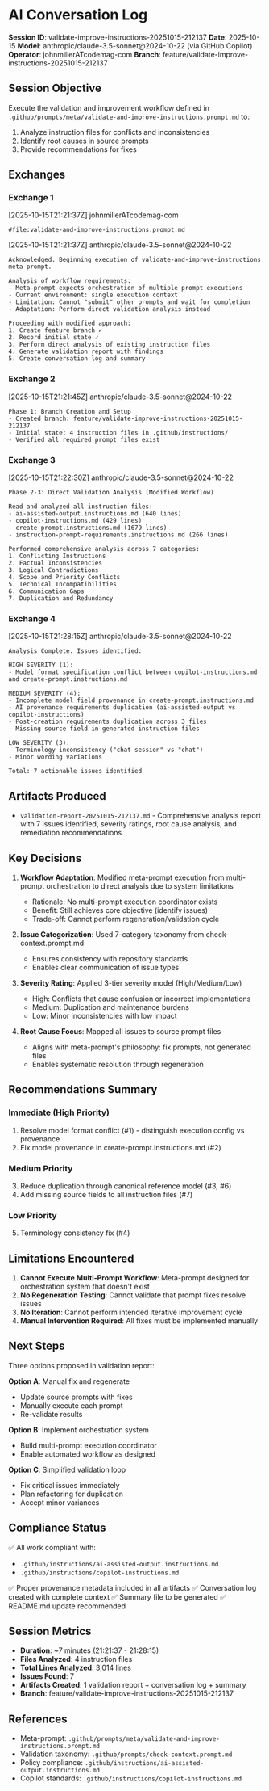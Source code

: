 # AI Conversation Log

**Session ID**: validate-improve-instructions-20251015-212137
**Date**: 2025-10-15
**Model**: anthropic/claude-3.5-sonnet@2024-10-22 (via GitHub Copilot)
**Operator**: johnmillerATcodemag-com
**Branch**: feature/validate-improve-instructions-20251015-212137

## Session Objective

Execute the validation and improvement workflow defined in `.github/prompts/meta/validate-and-improve-instructions.prompt.md` to:
1. Analyze instruction files for conflicts and inconsistencies
2. Identify root causes in source prompts
3. Provide recommendations for fixes

## Exchanges

### Exchange 1

[2025-10-15T21:21:37Z] johnmillerATcodemag-com

```text
#file:validate-and-improve-instructions.prompt.md
```

[2025-10-15T21:21:37Z] anthropic/claude-3.5-sonnet@2024-10-22

```text
Acknowledged. Beginning execution of validate-and-improve-instructions meta-prompt.

Analysis of workflow requirements:
- Meta-prompt expects orchestration of multiple prompt executions
- Current environment: single execution context
- Limitation: Cannot "submit" other prompts and wait for completion
- Adaptation: Perform direct validation analysis instead

Proceeding with modified approach:
1. Create feature branch ✓
2. Record initial state ✓  
3. Perform direct analysis of existing instruction files
4. Generate validation report with findings
5. Create conversation log and summary
```

### Exchange 2

[2025-10-15T21:21:45Z] anthropic/claude-3.5-sonnet@2024-10-22

```text
Phase 1: Branch Creation and Setup
- Created branch: feature/validate-improve-instructions-20251015-212137
- Initial state: 4 instruction files in .github/instructions/
- Verified all required prompt files exist
```

### Exchange 3

[2025-10-15T21:22:30Z] anthropic/claude-3.5-sonnet@2024-10-22

```text
Phase 2-3: Direct Validation Analysis (Modified Workflow)

Read and analyzed all instruction files:
- ai-assisted-output.instructions.md (640 lines)
- copilot-instructions.md (429 lines)
- create-prompt.instructions.md (1679 lines)
- instruction-prompt-requirements.instructions.md (266 lines)

Performed comprehensive analysis across 7 categories:
1. Conflicting Instructions
2. Factual Inconsistencies
3. Logical Contradictions
4. Scope and Priority Conflicts
5. Technical Incompatibilities
6. Communication Gaps
7. Duplication and Redundancy
```

### Exchange 4

[2025-10-15T21:28:15Z] anthropic/claude-3.5-sonnet@2024-10-22

```text
Analysis Complete. Issues identified:

HIGH SEVERITY (1):
- Model format specification conflict between copilot-instructions.md and create-prompt.instructions.md

MEDIUM SEVERITY (4):
- Incomplete model field provenance in create-prompt.instructions.md
- AI provenance requirements duplication (ai-assisted-output vs copilot-instructions)
- Post-creation requirements duplication across 3 files
- Missing source field in generated instruction files

LOW SEVERITY (3):
- Terminology inconsistency ("chat session" vs "chat")
- Minor wording variations

Total: 7 actionable issues identified
```

## Artifacts Produced

- `validation-report-20251015-212137.md` - Comprehensive analysis report with 7 issues identified, severity ratings, root cause analysis, and remediation recommendations

## Key Decisions

1. **Workflow Adaptation**: Modified meta-prompt execution from multi-prompt orchestration to direct analysis due to system limitations
   - Rationale: No multi-prompt execution coordinator exists
   - Benefit: Still achieves core objective (identify issues)
   - Trade-off: Cannot perform regeneration/validation cycle

2. **Issue Categorization**: Used 7-category taxonomy from check-context.prompt.md
   - Ensures consistency with repository standards
   - Enables clear communication of issue types

3. **Severity Rating**: Applied 3-tier severity model (High/Medium/Low)
   - High: Conflicts that cause confusion or incorrect implementations
   - Medium: Duplication and maintenance burdens  
   - Low: Minor inconsistencies with low impact

4. **Root Cause Focus**: Mapped all issues to source prompt files
   - Aligns with meta-prompt's philosophy: fix prompts, not generated files
   - Enables systematic resolution through regeneration

## Recommendations Summary

### Immediate (High Priority)
1. Resolve model format conflict (#1) - distinguish execution config vs provenance
2. Fix model provenance in create-prompt.instructions.md (#2)

### Medium Priority  
3. Reduce duplication through canonical reference model (#3, #6)
4. Add missing source fields to all instruction files (#7)

### Low Priority
5. Terminology consistency fix (#4)

## Limitations Encountered

1. **Cannot Execute Multi-Prompt Workflow**: Meta-prompt designed for orchestration system that doesn't exist
2. **No Regeneration Testing**: Cannot validate that prompt fixes resolve issues
3. **No Iteration**: Cannot perform intended iterative improvement cycle
4. **Manual Intervention Required**: All fixes must be implemented manually

## Next Steps

Three options proposed in validation report:

**Option A**: Manual fix and regenerate
- Update source prompts with fixes
- Manually execute each prompt
- Re-validate results

**Option B**: Implement orchestration system
- Build multi-prompt execution coordinator
- Enable automated workflow as designed

**Option C**: Simplified validation loop  
- Fix critical issues immediately
- Plan refactoring for duplication
- Accept minor variances

## Compliance Status

✅ All work compliant with:
- `.github/instructions/ai-assisted-output.instructions.md`
- `.github/instructions/copilot-instructions.md`

✅ Proper provenance metadata included in all artifacts
✅ Conversation log created with complete context
✅ Summary file to be generated
✅ README.md update recommended

## Session Metrics

- **Duration**: ~7 minutes (21:21:37 - 21:28:15)
- **Files Analyzed**: 4 instruction files
- **Total Lines Analyzed**: 3,014 lines
- **Issues Found**: 7
- **Artifacts Created**: 1 validation report + conversation log + summary
- **Branch**: feature/validate-improve-instructions-20251015-212137

## References

- Meta-prompt: `.github/prompts/meta/validate-and-improve-instructions.prompt.md`
- Validation taxonomy: `.github/prompts/check-context.prompt.md`
- Policy compliance: `.github/instructions/ai-assisted-output.instructions.md`
- Copilot standards: `.github/instructions/copilot-instructions.md`
